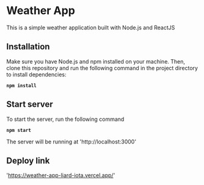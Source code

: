 # Weather App

This is a simple weather application built with Node.js and ReactJS

## Installation

Make sure you have Node.js and npm installed on your machine. Then, clone this repository and run the following command in the project directory to install dependencies:

**`npm install`**

## Start server

To start the server, run the following command

**`npm start`**

The server will be running at 'http://localhost:3000'

## Deploy link

'https://weather-app-liard-iota.vercel.app/'
